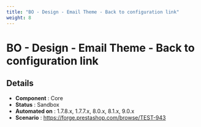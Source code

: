 ```yaml
---
title: "BO - Design - Email Theme - Back to configuration link"
weight: 8
---
```


# BO - Design - Email Theme - Back to configuration link
## Details
* **Component** : Core
* **Status** : Sandbox
* **Automated on** : 1.7.8.x, 1.7.7.x, 8.0.x, 8.1.x, 9.0.x
* **Scenario** : https://forge.prestashop.com/browse/TEST-943

